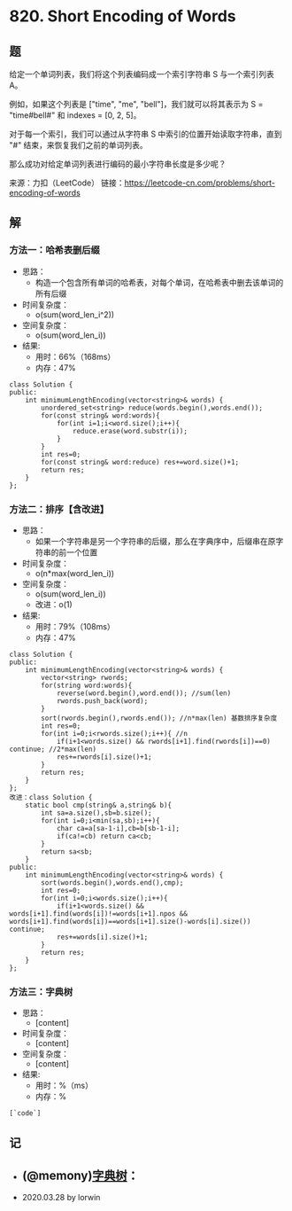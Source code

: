 # 820. Short Encoding of Words

## 题

给定一个单词列表，我们将这个列表编码成一个索引字符串 S 与一个索引列表 A。

例如，如果这个列表是 ["time", "me", "bell"]，我们就可以将其表示为 S = "time#bell#" 和 indexes = [0, 2, 5]。

对于每一个索引，我们可以通过从字符串 S 中索引的位置开始读取字符串，直到 "#" 结束，来恢复我们之前的单词列表。

那么成功对给定单词列表进行编码的最小字符串长度是多少呢？

来源：力扣（LeetCode）
链接：https://leetcode-cn.com/problems/short-encoding-of-words

## 解

### 方法一：哈希表删后缀
- 思路：
  - 构造一个包含所有单词的哈希表，对每个单词，在哈希表中删去该单词的所有后缀
- 时间复杂度：
  - o(sum(word_len_i^2))
- 空间复杂度：
  - o(sum(word_len_i))
- 结果:
  - 用时：66%（168ms）
  - 内存：47%
```
class Solution {
public:
    int minimumLengthEncoding(vector<string>& words) {
        unordered_set<string> reduce(words.begin(),words.end());
        for(const string& word:words){
            for(int i=1;i<word.size();i++){
                reduce.erase(word.substr(i));
            }
        }
        int res=0;
        for(const string& word:reduce) res+=word.size()+1;
        return res;
    }
};
```

### 方法二：排序【含改进】
- 思路：
  - 如果一个字符串是另一个字符串的后缀，那么在字典序中，后缀串在原字符串的前一个位置
- 时间复杂度：
  - o(n*max(word_len_i))
- 空间复杂度：
  - o(sum(word_len_i))
  - 改进：o(1)
- 结果:
  - 用时：79%（108ms）
  - 内存：47%
```
class Solution {
public:
    int minimumLengthEncoding(vector<string>& words) {
        vector<string> rwords;
        for(string word:words){
            reverse(word.begin(),word.end()); //sum(len)
            rwords.push_back(word);
        }
        sort(rwords.begin(),rwords.end()); //n*max(len) 基数排序复杂度
        int res=0;
        for(int i=0;i<rwords.size();i++){ //n
            if(i+1<words.size() && rwords[i+1].find(rwords[i])==0) continue; //2*max(len)
            res+=rwords[i].size()+1;
        }
        return res;
    }
};
改进：class Solution {
    static bool cmp(string& a,string& b){
        int sa=a.size(),sb=b.size();
        for(int i=0;i<min(sa,sb);i++){
            char ca=a[sa-1-i],cb=b[sb-1-i];
            if(ca!=cb) return ca<cb;
        }
        return sa<sb;
    }
public:
    int minimumLengthEncoding(vector<string>& words) {
        sort(words.begin(),words.end(),cmp);
        int res=0;
        for(int i=0;i<words.size();i++){
            if(i+1<words.size() && words[i+1].find(words[i])!=words[i+1].npos && words[i+1].find(words[i])==words[i+1].size()-words[i].size()) continue;
            res+=words[i].size()+1;
        }
        return res;
    }
};
```

### 方法三：字典树
- 思路：
  - [content]
- 时间复杂度：
  - [content]
- 空间复杂度：
  - [content]
- 结果:
  - 用时：%（ms）
  - 内存：%
```
[`code`]
```

## 记

- (@memony)[字典树](https://leetcode-cn.com/problems/short-encoding-of-words/solution/shou-si-zi-dian-shu-trie-shu-c-by-time-limit/)：
  - 
- 2020.03.28 by lorwin